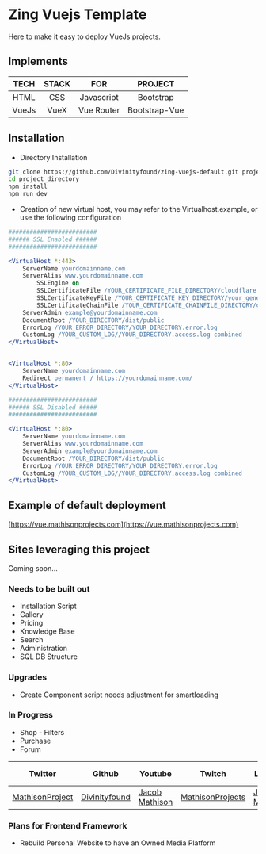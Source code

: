 # Zing Vuejs Template

Here to make it easy to deploy VueJs projects.

## Implements

|TECH|STACK|FOR|PROJECT|
|:---:|:---:|:---:|:---:|
|HTML|CSS|Javascript|Bootstrap|
|VueJs|VueX|Vue Router|Bootstrap-Vue|

## Installation

- Directory Installation
```sh
git clone https://github.com/Divinityfound/zing-vuejs-default.git project_directory/
cd project_directory
npm install
npm run dev
```

- Creation of new virtual host, you may refer to the Virtualhost.example, or use the following configuration
```apache
#########################
###### SSL Enabled ######
#########################

<VirtualHost *:443>
	ServerName yourdomainname.com
	ServerAlias www.yourdomainname.com
		SSLEngine on
		SSLCertificateFile /YOUR_CERTIFICATE_FILE_DIRECTORY/cloudflare.com.pem
		SSLCertificateKeyFile /YOUR_CERTIFICATE_KEY_DIRECTORY/your_generated_key.key
		SSLCertificateChainFile /YOUR_CERTIFICATE_CHAINFILE_DIRECTORY/cloudflare.rsa.pem
	ServerAdmin example@yourdomainname.com
	DocumentRoot /YOUR_DIRECTORY/dist/public
	ErrorLog /YOUR_ERROR_DIRECTORY/YOUR_DIRECTORY.error.log
	CustomLog /YOUR_CUSTOM_LOG//YOUR_DIRECTORY.access.log combined
</VirtualHost>


<VirtualHost *:80>
	ServerName yourdomainname.com
	Redirect permanent / https://yourdomainname.com/
</VirtualHost>

#########################
###### SSL Disabled #####
#########################

<VirtualHost *:80>
	ServerName yourdomainname.com
	ServerAlias www.yourdomainname.com
	ServerAdmin example@yourdomainname.com
	DocumentRoot /YOUR_DIRECTORY/dist/public
	ErrorLog /YOUR_ERROR_DIRECTORY/YOUR_DIRECTORY.error.log
	CustomLog /YOUR_CUSTOM_LOG//YOUR_DIRECTORY.access.log combined
</VirtualHost>
```

## Example of default deployment

[https://vue.mathisonprojects.com](https://vue.mathisonprojects.com)

## Sites leveraging this project

Coming soon...

### Needs to be built out

- Installation Script
- Gallery
- Pricing
- Knowledge Base
- Search
- Administration
- SQL DB Structure


### Upgrades

- Create Component script needs adjustment for smartloading

### In Progress

- Shop - Filters
- Purchase
- Forum


|Twitter|Github|Youtube|Twitch|Linkedin|Personal Site|
| ----- | ---- | ----- | ---- | ------ | ----------- |
|[MathisonProject](https://twitter.com/MathisonProject)|[Divinityfound](https://github.com/Divinityfound)|[Jacob Mathison](https://www.youtube.com/channel/UCNNxB1TRbdJxE_y51sJb9DA)|[MathisonProjects](http://twitch.tv/mathisonprojects)|[Jacob Mathison](https://www.linkedin.com/in/jacob-a-mathison-62359912/)|[Mathison Projects](http://mathisonprojects.com)|


### Plans for Frontend Framework
- Rebuild Personal Website to have an Owned Media Platform